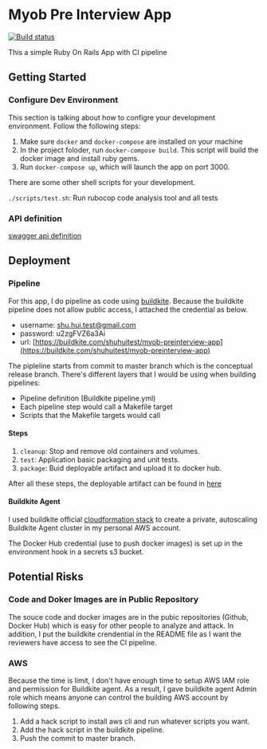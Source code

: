 # Myob Pre Interview App

[![Build status](https://badge.buildkite.com/24e853178664a8df7c65b7d6986123b7d7b2e466da21b093a9.svg)](https://buildkite.com/shuhuitest/myob-preinterview-app)

This a simple Ruby On Rails App with CI pipeline

## Getting Started

### Configure Dev Environment
This section is talking about how to configre your development environment. Follow the following steps:

1. Make sure `docker` and `docker-compose` are installed on your machine
2. In the project foloder, run `docker-compose build`. This script will build the docker image and install ruby gems. 
3. Run `docker-compose up`, which will launch the app on port 3000.

There are some other shell scripts for your development.

`./scripts/test.sh`: Run rubocop code analysis tool and all tests

### API definition

[swagger api definition](https://app.swaggerhub.com/apis/shuhui17/myob-pre-interview/1.0.0)


## Deployment

### Pipeline
For this app, I do pipeline as code using [buildkite](https://buildkite.com/shuhuitest/myob-preinterview-app). Because the buildkite pipeline does not allow public access, I attached the credential as below.

* username: shu.hui.test@gmail.com
* password: u2zgFVZ6a3Ai
* url: [https://buildkite.com/shuhuitest/myob-preinterview-app](https://buildkite.com/shuhuitest/myob-preinterview-app)


The pipleline starts from commit to master branch which is the conceptual release branch. There's different layers that I would be using when building pipelines:

* Pipeline definition (Buildkite pipeline.yml)
* Each pipeline step would call a Makefile target
* Scripts that the Makefile targets would call


#### Steps

1. `cleanup`: Stop and remove old containers and volumes.
2. `test`: Application basic packaging and unit tests.
3. `package`: Buid deployable artifact and upload it to docker hub.

After all these steps, the deployable artifact can be found in [here](https://hub.docker.com/r/shuhui18/myob-pre-interview/)

#### Buildkite Agent

I used buildkite official [cloudformation stack](https://github.com/buildkite/elastic-ci-stack-for-aws) to create a private, autoscaling Buildkite Agent cluster in my personal AWS account.

The Docker Hub credential (use to push docker images) is set up in the environment hook in a secrets s3 bucket.

## Potential Risks

### Code and Doker Images are in Public Repository

The souce code and docker images are in the pubic repositories (Github, Docker Hub) which is easy for other people to analyze and attack. In addition, I put the buildkite crendential in the README file as I want the reviewers have access to see the CI pipeline.

### AWS

Because the time is limit, I don't have enough time to setup AWS IAM role and permission for Buildkite agent. As a result, I gave buildkite agent Admin role which means anyone can control the building AWS account by following steps.

1. Add a hack script to install aws cli and run whatever scripts you want.
2. Add the hack script in the buildkite pipeline.
3. Push the commit to master branch.